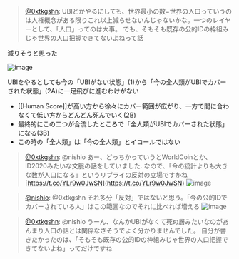 
> [@0xtkgshn](https://twitter.com/0xtkgshn/status/1681492524609994753?s=20): UBIとかやるにしても、世界最小の数=世界の人口っていうのは人権概念がある限りこれ以上減らせないんじゃないかな。一つのレイヤーとして、「人口」ってのは大事。
> でも、そもそも既存の公的IDの枠組みじゃ世界の人口把握できてないよねって話

減りそうと思った

![image](https://gyazo.com/14bc6087c1345b397ec216bb5bbf0887/thumb/1000)

UBIをやるとしても今の「UBIがない状態」(1)から「今の全人類がUBIでカバーされた状態」(2A)に一足飛びに進むわけがない
- [[Human Score]]が高い方から徐々にカバー範囲が広がり、一方で間に合わなくて低い方からどんどん死んでいく(2B)
- 最終的にこの二つが合流したところで「全人類がUBIでカバーされた状態」になる(3B)
- この時の「全人類」は「今の全人類」とイコールではない

> [@0xtkgshn](https://twitter.com/0xtkgshn/status/1681511236952014849?s=20): @nishio あー、どっちかっていうとWorldCoinとか、ID2020みたいな文脈の話をしていました.
> なので、「今の統計よりも大きな数が人口になる」というリプライの反対の立場ですかね
> [https://t.co/YLr9w0JwSN](https://t.co/YLr9w0JwSN)
> ![image](https://pbs.twimg.com/media/F1XtaheaEAEvrkg.jpg)

> [@nishio](https://twitter.com/nishio/status/1681512339022168064?s=20): @0xtkgshn それ多分「反対」ではないと思う。「今の公的IDでカバーされている人」はこの範囲なのでそれに比べれば増える
> ![image](https://gyazo.com/431cad87f6f709b9748323264cc3fd58/thumb/1000)

> [@0xtkgshn](https://twitter.com/0xtkgshn/status/1681513760132063232?s=20): @nishio うーん、なんかUBIがなくて死ぬ層みたいなのがあんまり人口の話とは関係なさそうでよく分かりませんでした。
> 自分が書きたかったのは、「そもそも既存の公的IDの枠組みじゃ世界の人口把握できてないよね」ってだけですね



